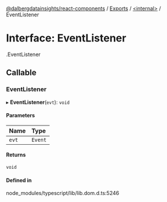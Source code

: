 [@dalbergdatainsights/react-components](../README.md) / [Exports](../modules.md) / [<internal\>](../modules/internal_.md) / EventListener

# Interface: EventListener

[<internal>](../modules/internal_.md).EventListener

## Callable

### EventListener

▸ **EventListener**(`evt`): `void`

#### Parameters

| Name | Type |
| :------ | :------ |
| `evt` | `Event` |

#### Returns

`void`

#### Defined in

node_modules/typescript/lib/lib.dom.d.ts:5246
